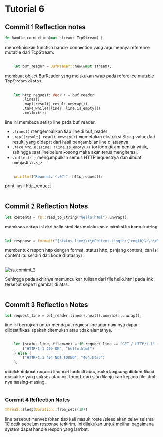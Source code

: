 # Tutorial 6

## Commit 1 Reflection notes
```rust
fn handle_connection(mut stream: TcpStream) { 
```
mendefinisikan function handle_connection yang argumennya reference mutable dari TcpStream. 
<br><br>

```rust
    let buf_reader = BufReader::new(&mut stream);
```
membuat object BufReader yang melakukan wrap pada reference mutable TcpStream di atas. 
<br><br>

```rust
    let http_request: Vec<_> = buf_reader
        .lines()
        .map(|result| result.unwrap())
        .take_while(|line| !line.is_empty())
        .collect();
```
line ini membaca setiap line pada buf_reader. 
- ```.lines()``` mengembalikan tiap line di buf_reader
- ```.map(|result| result.unwrap())``` memetakan ekstraksi String value dari result, yang didapat dari hasil pengambilan line di atasnya.
- ```.take_while(|line| !line.is_empty())``` for loop dalam bentuk while, sehingga saat line belum kosong maka akan terus mengiterasi.
- ```.collect();``` mengumpulkan semua HTTP requestnya dan dibuat menjadi ```Vec<_>``` 
<br><br>

```rust
    println!("Request: {:#?}", http_request);
```
print hasil http_request 
<br><br>

## Commit 2 Reflection Notes
```rust
let contents = fs::read_to_string("hello.html").unwrap();
```
membaca setiap isi dari hello.html dan melakukan ekstraksi ke bentuk string
<br><br>

```rust
let response = format!("{status_line}\r\nContent-Length:{length}\r\n\r\n{contents}");
```
membentuk respon http dengan format, status http, panjang content, dan isi content itu sendiri dari kode di atasnya.
<br><br>

![ss_comimt_2](https://github.com/tiffanyadisuryo/advprog-module6/assets/119838581/c6c6130a-86eb-444e-a77e-ac9145fce970)

Sehingga pada akhirnya memunculkan tulisan dari file hello.html pada link tersebut seperti gambar di atas.
<br><br>

## Commit 3 Reflection Notes
```rust
let request_line = buf_reader.lines().next().unwrap().unwrap();
```
line ini bertujuan untuk mendapat request line agar nantinya dapat diidentifikasi apakah ditemukan atau tidak alamatnya.
<br><br>

```rust
    let (status_line, filename) = if request_line == "GET / HTTP/1.1" {
        ("HTTP/1.1 200 OK", "hello.html")
    } else {
        ("HTTP/1.1 404 NOT FOUND", "404.html")
    };
```
setelah didapat request line dari kode di atas, maka langsung diidentifikasi masuk ke yang sukses atau not found, dari situ dilanjutkan kepada file html-nya masing-masing.
<br><br>


### Commit 4 Reflection Notes
```rust
thread::sleep(Duration::from_secs(10))
```
line tersebut menyebabkan tiap kali masuk route /sleep akan delay selama 10 detik sebelum response terkirim. Ini dilakukan untuk melihat bagaimana system dapat handle respon yang lambat.
<br><br>
